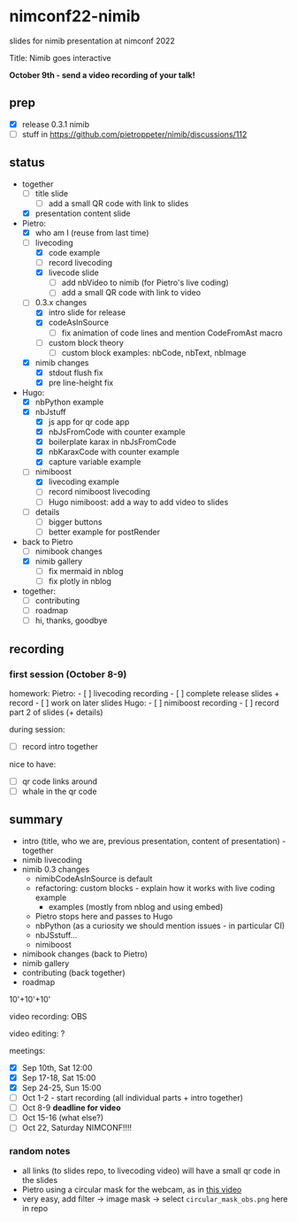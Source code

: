# nimconf22-nimib

slides for nimib presentation at nimconf 2022

Title: Nimib goes interactive

**October 9th - send a video recording of your talk!**

## prep

- [x] release 0.3.1 nimib
- [ ] stuff in https://github.com/pietroppeter/nimib/discussions/112

## status

- together
  - [ ] title slide
    - [ ] add a small QR code with link to slides
  - [x] presentation content slide
- Pietro:
  - [x] who am I (reuse from last time)
  - [ ] livecoding
    - [x] code example
    - [ ] record livecoding
    - [x] livecode slide
      - [ ] add nbVideo to nimib (for Pietro's live coding)
      - [ ] add a small QR code with link to video
  - [ ] 0.3.x changes
    - [x] intro slide for release
    - [x] codeAsInSource
      - [ ] fix animation of code lines and mention CodeFromAst macro
    - [ ] custom block theory
      - [ ] custom block examples: nbCode, nbText, nbImage
  - [x] nimib changes
    - [x] stdout flush fix
    - [x] pre line-height fix
- Hugo:
  - [x] nbPython example
  - [x] nbJstuff
    - [x] js app for qr code app
    - [x] nbJsFromCode with counter example
    - [x] boilerplate karax in nbJsFromCode
    - [x] nbKaraxCode with counter example
    - [x] capture variable example
  - [ ] nimiboost
    - [x] livecoding example
    - [ ] record nimiboost livecoding
    - [ ] Hugo nimiboost: add a way to add video to slides
  - [ ] details
    - [ ] bigger buttons
    - [ ] better example for postRender
- back to Pietro
  - [ ] nimibook changes
  - [x] nimib gallery
    - [ ] fix mermaid in nblog
    - [ ] fix plotly in nblog
- together:
  - [ ] contributing
  - [ ] roadmap
  - [ ] hi, thanks, goodbye

## recording

### first session (October 8-9)

homework:
  Pietro:
    - [ ] livecoding recording
    - [ ] complete release slides + record
    - [ ] work on later slides 
  Hugo:
    - [ ] nimiboost recording
    - [ ] record part 2 of slides (+ details)

during session:
  - [ ] record intro together

nice to have:
  - [ ] qr code links around
  - [ ] whale in the qr code

## summary

- intro (title, who we are, previous presentation, content of presentation) - together
- nimib livecoding
- nimib 0.3 changes
  - nimibCodeAsInSource is default
  - refactoring: custom blocks - explain how it works with live coding example
    - examples (mostly from nblog and using embed)
  - Pietro stops here and passes to Hugo
  - nbPython (as a curiosity we should mention issues - in particular CI)
  - nbJSstuff...
  - nimiboost
- nimibook changes (back to Pietro)
- nimib gallery
- contributing (back together)
- roadmap

10'+10'+10'

video recording: OBS

video editing: ?

meetings:
- [x] Sep 10th, Sat 12:00
- [x] Sep 17-18, Sat 15:00
- [x] Sep 24-25, Sun 15:00
- [ ] Oct 1-2 - start recording (all individual parts + intro together)
- [ ] Oct 8-9 **deadline for video**
- [ ] Oct 15-16 (what else?)
- [ ] Oct 22, Saturday NIMCONF!!!!

### random notes

- all links (to slides repo, to livecoding video) will have a small qr code in the slides
- Pietro using a circular mask for the webcam, as in [this video](https://www.youtube.com/watch?v=4i5rTa7m9Uo)
- very easy, add filter -> image mask -> select `circular_mask_obs.png` here in repo
